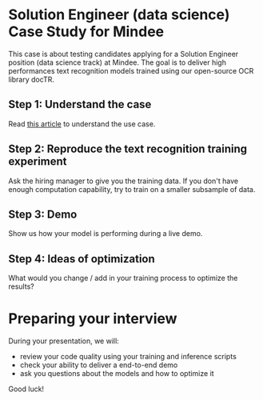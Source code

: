 # Solution Engineer (data science) Case Study for Mindee

This case is about testing candidates applying for a Solution Engineer position (data science track) at Mindee. The goal is to deliver high performances text recognition models trained using our open-source OCR library docTR.

## Step 1: Understand the case

Read [this article](https://blog.mindee.com/vin-extraction-with-doctr/) to understand the use case.

## Step 2: Reproduce the text recognition training experiment

Ask the hiring manager to give you the training data. If you don't have enough computation capability, try to train on a smaller subsample of data.

## Step 3: Demo

Show us how your model is performing during a live demo. 

## Step 4: Ideas of optimization

What would you change / add in your training process to optimize the results?

# Preparing your interview

During your presentation, we will:
- review your code quality using your training and inference scripts
- check your ability to deliver a end-to-end demo
- ask you questions about the models and how to optimize it

Good luck!
